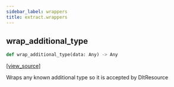 ```yaml
---
sidebar_label: wrappers
title: extract.wrappers
---
```


## wrap\_additional\_type

```python
def wrap_additional_type(data: Any) -> Any
```

[[view_source]](https://github.com/dlt-hub/dlt/blob/9857029af018a582dd24da4070562f58bb7e9fc5/dlt/extract/wrappers.py#L22)

Wraps any known additional type so it is accepted by DltResource

